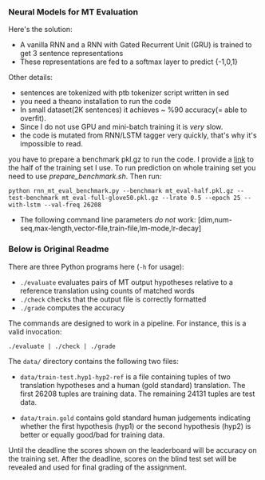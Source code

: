 ### Neural Models for MT Evaluation

Here's the solution:

- A vanilla RNN and a RNN with Gated Recurrent Unit (GRU) is trained to get 3 sentence representations
- These representations are fed to a softmax layer to predict {-1,0,1}

Other details:

- sentences are tokenized with ptb tokenizer script written in sed
- you need a theano installation to run the code
- In small dataset(2K sentences) it achieves ~ %90 accuracy(= able to overfit).
- Since I do not use GPU and mini-batch training it is *very* slow.
- the code is mutated from RNN/LSTM tagger very quickly, that's why it's impossible to read.

you have to prepare a benchmark pkl.gz to run the code. I provide a [link](https://www.dropbox.com/s/epqfjru9kwbbcps/mt_eval-half.pkl.gz) to the half of the training set I use. To run prediction on whole training set you need to use *prepare_benchmark.sh*. Then run:

    python rnn_mt_eval_benchmark.py --benchmark mt_eval-half.pkl.gz --test-benchmark mt_eval-full-glove50.pkl.gz --lrate 0.5 --epoch 25 --with-lstm --val-freq 26208
    
- The following command line parameters *do not* work: [dim,num-seq,max-length,vector-file,train-file,lm-mode,lr-decay]

### Below is Original Readme

There are three Python programs here (`-h` for usage):

 - `./evaluate` evaluates pairs of MT output hypotheses relative to a reference translation using counts of matched words
 - `./check` checks that the output file is correctly formatted
 - `./grade` computes the accuracy

The commands are designed to work in a pipeline. For instance, this is a valid invocation:

    ./evaluate | ./check | ./grade


The `data/` directory contains the following two files:

 - `data/train-test.hyp1-hyp2-ref` is a file containing tuples of two translation hypotheses and a human (gold standard) translation. The first 26208 tuples are training data. The remaining 24131 tuples are test data.

 - `data/train.gold` contains gold standard human judgements indicating whether the first hypothesis (hyp1) or the second hypothesis (hyp2) is better or equally good/bad for training data.

Until the deadline the scores shown on the leaderboard will be accuracy on the training set. After the deadline, scores on the blind test set will be revealed and used for final grading of the assignment.
